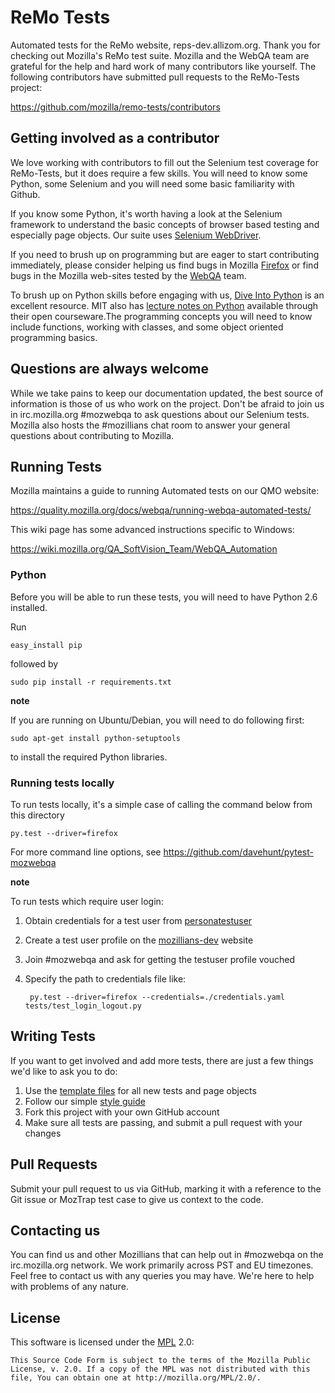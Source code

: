 ReMo Tests
=========

Automated tests for the ReMo website, reps-dev.allizom.org. Thank you for checking out Mozilla's ReMo test suite. Mozilla and the WebQA team are grateful for the help and hard work of many contributors like yourself. The following contributors have submitted pull requests to the ReMo-Tests project:

https://github.com/mozilla/remo-tests/contributors

Getting involved as a contributor
------------------------------------------

We love working with contributors to fill out the Selenium test coverage for ReMo-Tests, but it does require a few skills.   You will need to know some Python, some Selenium and you will need some basic familiarity with Github.

If you know some Python, it's worth having a look at the Selenium framework to understand the basic concepts of browser based testing and especially page objects. Our suite uses [Selenium WebDriver][webdriver].

If you need to brush up on programming but are eager to start contributing immediately, please consider helping us find bugs in Mozilla [Firefox][firefox] or find bugs in the Mozilla web-sites tested by the [WebQA][webqa] team.

To brush up on Python skills before engaging with us, [Dive Into Python][dive] is an excellent resource.  MIT also has [lecture notes on Python][mit] available through their open courseware.The programming concepts you will need to know include functions, working with classes, and some object oriented programming basics.

[mit]: http://ocw.mit.edu/courses/electrical-engineering-and-computer-science/6-189-a-gentle-introduction-to-programming-using-python-january-iap-2011/
[dive]: http://www.diveintopython.net/toc/index.html
[webqa]: http://quality.mozilla.org/teams/web-qa/
[firefox]: http://quality.mozilla.org/teams/desktop-firefox/
[webdriver]: http://seleniumhq.org/docs/03_webdriver.html

Questions are always welcome
----------------------------
While we take pains to keep our documentation updated, the best source of information is those of us who work on the project.  Don't be afraid to join us in irc.mozilla.org #mozwebqa to ask questions about our Selenium tests.  Mozilla also hosts the #mozillians chat room to answer your general questions about contributing to Mozilla.

[mozwebqa]:http://02.chat.mibbit.com/?server=irc.mozilla.org&channel=#mozwebqa
[remo]:http://02.chat.mibbit.com/?server=irc.mozilla.org&channel=#remo


Running Tests
-------------
Mozilla maintains a guide to running Automated tests on our QMO website:

https://quality.mozilla.org/docs/webqa/running-webqa-automated-tests/

This wiki page has some advanced instructions specific to Windows:

https://wiki.mozilla.org/QA_SoftVision_Team/WebQA_Automation


### Python
Before you will be able to run these tests, you will need to have Python 2.6 installed.

Run

    easy_install pip

followed by

    sudo pip install -r requirements.txt

__note__

If you are running on Ubuntu/Debian, you will need to do following first:

    sudo apt-get install python-setuptools
    
to install the required Python libraries.

### Running tests locally

To run tests locally, it's a simple case of calling the command below from this directory

    py.test --driver=firefox

For more command line options, see https://github.com/davehunt/pytest-mozwebqa

__note__

To run tests which require user login:

1. Obtain credentials for a test user from [personatestuser][testuser]
2. Create a test user profile on the [mozillians-dev][mozillians] website
3. Join #mozwebqa and ask for getting the testuser profile vouched
4. Specify the path to credentials file like:

        py.test --driver=firefox --credentials=./credentials.yaml tests/test_login_logout.py 

[testuser]:http://personatestuser.org/
[mozillians]:https://mozillians-dev.allizom.org/en-US/


Writing Tests
-------------

If you want to get involved and add more tests, there are just a few things
we'd like to ask you to do:

1. Use the [template files][GitHub Templates] for all new tests and page objects
2. Follow our simple [style guide][Style Guide]
3. Fork this project with your own GitHub account
4. Make sure all tests are passing, and submit a pull request with your changes

[GitHub Templates]: https://github.com/mozilla/mozwebqa-test-templates
[Style Guide]: https://wiki.mozilla.org/QA/Execution/Web_Testing/Docs/Automation/StyleGuide


Pull Requests
---------------------
Submit your pull request to us via GitHub, marking it with a reference to the Git issue or MozTrap test case to give us context to the code.

Contacting us
--------------------
You can find us and other Mozillians that can help out in #mozwebqa on the irc.mozilla.org network. We work primarily across PST and EU timezones.
Feel free to contact us with any queries you may have. We're here to help with problems of any nature.

License
-------
This software is licensed under the [MPL] 2.0:

    This Source Code Form is subject to the terms of the Mozilla Public
    License, v. 2.0. If a copy of the MPL was not distributed with this
    file, You can obtain one at http://mozilla.org/MPL/2.0/.

[MPL]: http://www.mozilla.org/MPL/2.0/

